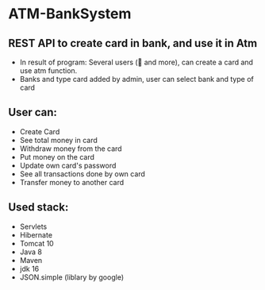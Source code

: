 # ATM-BankSystem

## REST API to create card in bank, and use it in Atm
- In result of program: Several users ( and more), can create a card and use atm function.
- Banks and type card added by admin, user can select bank and type of card

## User can:
- Create Card
- See total money in card
- Withdraw money from the card
- Put money on the card
- Update own card's password 
- See all transactions done by own card
- Transfer money to another card

## Used stack:
- Servlets
- Hibernate
- Tomcat 10
- Java 8
- Maven
- jdk 16
- JSON.simple (liblary by google)
